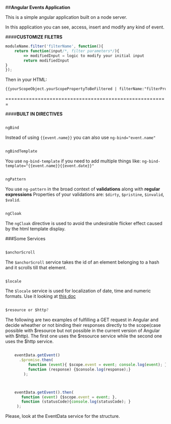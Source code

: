 ##**Angular Events Application**


This is a simple angular application built on a node server.

In this application you can see, access, insert and modify any kind of event.



####**CUSTOMIZE FILETRS**

```javascript
moduleName.filter('filterName', function(){
	return function(input/*, filter parameters*/){
		=> modifiedInput = logic to modify your initial input
		return modifiedInput
}
});

```

Then in your HTML:

```html
{{yourScopeObject.yourScopePropertyToBeFiltered | filterName:"filterProperties"}}

```
=======================================================


####**BUILT IN DIRECTIVES**

```javascript

ngBind

```

Instead of using ```{{event.name}}``` you can also use ```ng-bind="event.name"```

```javascript

ngBindTemplate

```

You use ```ng-bind-template``` if you need to add multiple things like: ```ng-bind-template="{{event.name}}{{event.date}}"```

```javascript

ngPattern

```

You use ```ng-pattern``` in the broad context of __validations__ along with **regular expressions**
Properties of your validations are: ```$dirty```, ```$pristine```, ```$invalid```, ```$valid```.



```javascript

ngCloak

```

The ```ngCloak``` directive is used to avoid the undesirable flicker effect caused by the html template display.



###Some Services

```javascript

$anchorScroll

```


The ```$anchorScroll``` service takes the id of an element belonging to a hash and it scrolls till that element.

```javascript

$locale

```

The ```$locale``` service is used for localization of date, time and numeric formats. Use it looking at [this doc](https://github.com/angular/code.angularjs.org/tree/master/1.0.2/i18n)


```javascript

$resource or $http?

```

The following are two examples of fulfilling a GET request in Angular and decide wheather 
or not binding their responses directly to the scope(case possible with $resource but not possible in the current version of Angular with $http). The first one uses the $resource service while the second one uses the $http service.

```javascript

    eventData.getEvent()
      .$promise.then(
          function (event){ $scope.event = event; console.log(event); },
          function (response) {$console.log(response);}
        );



    eventData.getEvent().then(
       function (event) {$scope.event = event; },
       function (statusCode){console.log(statusCode); }
     );


```
Please, look at the EventData service for the structure. 












